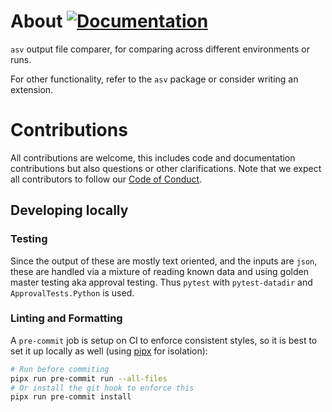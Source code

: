# About [![Documentation](https://img.shields.io/badge/Documentation-latest-brightgreen?style=for-the-badge)](https://asv.readthedocs.io/projects/asv-spyglass/en/latest/)

`asv` output file comparer, for comparing across different environments or runs.

For other functionality, refer to the `asv` package or consider writing an
extension.

# Contributions

All contributions are welcome, this includes code and documentation
contributions but also questions or other clarifications. Note that we expect
all contributors to follow our [Code of
Conduct](https://github.com/airspeed-velocity/asv_spyglass/blob/main/CODE_OF_CONDUCT.md).

## Developing locally

### Testing

Since the output of these are mostly text oriented, and the inputs are `json`,
these are handled via a mixture of reading known data and using golden master
testing aka approval testing. Thus `pytest` with `pytest-datadir` and
`ApprovalTests.Python` is used.

### Linting and Formatting

A `pre-commit` job is setup on CI to enforce consistent styles, so it is best to
set it up locally as well (using [pipx](https://pypa.github.io/pipx/) for isolation):

```sh
# Run before commiting
pipx run pre-commit run --all-files
# Or install the git hook to enforce this
pipx run pre-commit install
```
